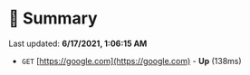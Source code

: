 # 📖 Summary
Last updated: **6/17/2021, 1:06:15 AM**

- `GET` [https://google.com](https://google.com) - **Up** (138ms)
